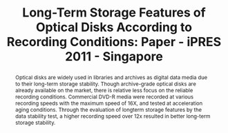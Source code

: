 ---
abstract: Optical disks are widely used in libraries and archives as digital data
  media due to their long-term storage stability. Though archive-grade optical disks
  are already available on the market, there is relative less focus on the reliable
  recording conditions. Commercial DVD-R media were recorded at various recording
  speeds with the maximum speed of 16X, and tested at acceleration aging conditions.
  Through the evaluation of longterm storage features by the data stability test,
  a higher recording speed over 12x resulted in better long-term storage stability.
creators:
- Lee, Kwan-Yong
- Cho, Won-Ik
- Kim, Young-Joo
date: null
document_url: https://services.phaidra.univie.ac.at/api/object/o:294272/download
grand_parent: iPRES
institutions: []
keywords:
- singapore
- long-term data storage
- optical disks
- archival application
- recording condition
- data stability
landing_page_url: https://phaidra.univie.ac.at/o:294272
language: eng
layout: publication
license: CC BY-SA 3.0 AT
notes_url: null
parent: iPRES 2011
presentation_url: null
size: 844476
source_name: iPRES
title: 'Long-Term Storage Features of Optical Disks According to Recording Conditions:
  Paper - iPRES 2011 - Singapore'
type: paper
year: 2011
---